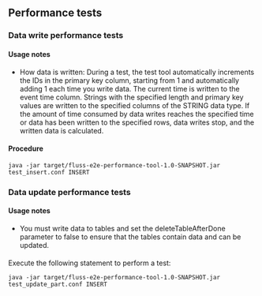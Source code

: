 ## Performance tests
### Data write performance tests
#### Usage notes
- How data is written: During a test, the test tool automatically increments the IDs in the primary key column, starting from 1 and automatically adding 1 each time you write data. The current time is written to the event time column. Strings with the specified length and primary key values are written to the specified columns of the STRING data type. If the amount of time consumed by data writes reaches the specified time or data has been written to the specified rows, data writes stop, and the written data is calculated.

#### Procedure

```
java -jar target/fluss-e2e-performance-tool-1.0-SNAPSHOT.jar test_insert.conf INSERT
```

### Data update performance tests
#### Usage notes

- You must write data to tables and set the deleteTableAfterDone parameter to false to ensure that the tables contain data and can be updated.

#### 
Execute the following statement to perform a test:
```
java -jar target/fluss-e2e-performance-tool-1.0-SNAPSHOT.jar test_update_part.conf INSERT
```